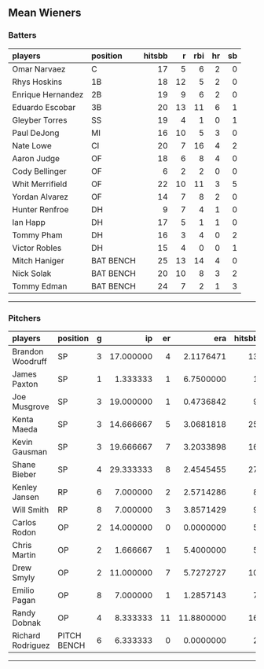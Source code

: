 ## Mean Wieners

### Batters

 
|players           |position  | hitsbb|  r| rbi| hr| sb| 
|:-----------------|:---------|------:|--:|---:|--:|--:| 
|Omar Narvaez      |C         |     17|  5|   6|  2|  0| 
|Rhys Hoskins      |1B        |     18| 12|   5|  2|  0| 
|Enrique Hernandez |2B        |     19|  9|   6|  2|  0| 
|Eduardo Escobar   |3B        |     20| 13|  11|  6|  1| 
|Gleyber Torres    |SS        |     19|  4|   1|  0|  1| 
|Paul DeJong       |MI        |     16| 10|   5|  3|  0| 
|Nate Lowe         |CI        |     20|  7|  16|  4|  2| 
|Aaron Judge       |OF        |     18|  6|   8|  4|  0| 
|Cody Bellinger    |OF        |      6|  2|   2|  0|  0| 
|Whit Merrifield   |OF        |     22| 10|  11|  3|  5| 
|Yordan Alvarez    |OF        |     14|  7|   8|  2|  0| 
|Hunter Renfroe    |DH        |      9|  7|   4|  1|  0| 
|Ian Happ          |DH        |     17|  5|   1|  1|  0| 
|Tommy Pham        |DH        |     16|  3|   4|  0|  2| 
|Victor Robles     |DH        |     15|  4|   0|  0|  1| 
|Mitch Haniger     |BAT BENCH |     25| 13|  14|  4|  0| 
|Nick Solak        |BAT BENCH |     20| 10|   8|  3|  2| 
|Tommy Edman       |BAT BENCH |     24|  7|   2|  1|  3| 


* * *

### Pitchers

 
|players           |position    |  g|        ip| er|        era| hitsbb|      whip| so|  w| sv| 
|:-----------------|:-----------|--:|---------:|--:|----------:|------:|---------:|--:|--:|--:| 
|Brandon Woodruff  |SP          |  3| 17.000000|  4|  2.1176471|     13| 0.7647059| 19|  0|  0| 
|James Paxton      |SP          |  1|  1.333333|  1|  6.7500000|      1| 0.7500000|  2|  0|  0| 
|Joe Musgrove      |SP          |  3| 19.000000|  1|  0.4736842|      9| 0.4736842| 24|  2|  0| 
|Kenta Maeda       |SP          |  3| 14.666667|  5|  3.0681818|     25| 1.7045455| 16|  1|  0| 
|Kevin Gausman     |SP          |  3| 19.666667|  7|  3.2033898|     16| 0.8135593| 18|  0|  0| 
|Shane Bieber      |SP          |  4| 29.333333|  8|  2.4545455|     27| 0.9204545| 48|  2|  0| 
|Kenley Jansen     |RP          |  6|  7.000000|  2|  2.5714286|      8| 1.1428571|  8|  0|  3| 
|Will Smith        |RP          |  8|  7.000000|  3|  3.8571429|      9| 1.2857143| 12|  0|  3| 
|Carlos Rodon      |OP          |  2| 14.000000|  0|  0.0000000|      5| 0.3571429| 16|  2|  0| 
|Chris Martin      |OP          |  2|  1.666667|  1|  5.4000000|      5| 3.0000000|  1|  0|  0| 
|Drew Smyly        |OP          |  2| 11.000000|  7|  5.7272727|     10| 0.9090909| 11|  0|  0| 
|Emilio Pagan      |OP          |  8|  7.000000|  1|  1.2857143|      7| 1.0000000|  8|  2|  0| 
|Randy Dobnak      |OP          |  4|  8.333333| 11| 11.8800000|     16| 1.9200000|  5|  0|  1| 
|Richard Rodriguez |PITCH BENCH |  6|  6.333333|  0|  0.0000000|      2| 0.3157895|  7|  1|  1| 


* * *


